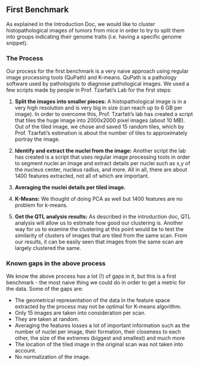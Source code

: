 ## First Benchmark
As explained in the Introduction Doc, we would like to cluster histopathological images of tumors from mice in order to try to split them into groups indicating their genome traits (i.e. having a specific genome snippet).

### The Process
Our process for the first benchmark is a very naive approach using regular image processing tools (QuPath) and K-means.
QuPath is a pathology software used by pathologists to diagnose pathological images. We used a few scripts made by people in Prof. Tzarfati’s Lab for the first steps:
1. __Split the images into smaller pieces:__
A histopathological image is in a very high resolution and is very big in size (can reach up to 6 GB per image). In order to overcome this, Prof. Tzarfati’s lab has created a script that tiles the huge image into 2000x2000 pixel images (about 10 MB). Out of the tiled image, we chose and saved 15 random tiles, which by Prof. Tzarfati’s estimation is about the number of tiles to approximately portray the image.
 
2. __Identify and extract the nuclei from the image:__
Another script the lab has created is a script that uses regular image processing tools in order to segment nuclei an image and extract details per nuclei such as x,y of the nucleus center, nucleus radius, and more. All in all, there are about 1400 features extracted, not all of which are important.

3. __Averaging the nuclei details per tiled image.__
4. __K-Means:__
	We thought of doing PCA as well but 1400 features are no problem for k-means.

5. __Get the QTL analysis results:__ As described in the introduction doc, QTL analysis will allow us to estimate how good our clustering is. 
Another way for us to examine the clustering at this point would be to test the similarity of clusters of images that are tiled from the same scan.
From our results, it can be easily seen that images from the same scan are largely clustered the same.

### Known gaps in the above process
We know the above process has a lot (!) of gaps in it, but this is a first benchmark - the most naive thing we could do in order to get a metric for the data. Some of the gaps are:
* The geometrical representation of the data in the feature space extracted by the process may not be optimal for K-means algorithm.
* Only 15 images are taken into consideration per scan.
* They are taken at random.
* Averaging the features losses a lot of important information such as the number of nuclei per image, their formation, their closeness to each other, the size of the extremes (biggest and smallest) and much more
* The location of the tiled image in the original scan was not taken into account.
* No normalization of the image.


